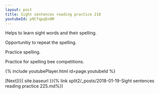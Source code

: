 ```yaml
---
layout: post
title: Sight sentences reading practice 218
youtubeId: p9CfqpqEn0M
---
```

 
 
Helps to learn sight words and their spelling.

Opportunitiy to repeat the spelling. 

Practice spelling. 
 
Practice for spelling bee competitions. 
 
{% include youtubePlayer.html id=page.youtubeId %}
 
 

[Next]({{ site.baseurl }}{% link  split2/_posts/2018-01-19-Sight sentences reading practice 225.md%})
 
